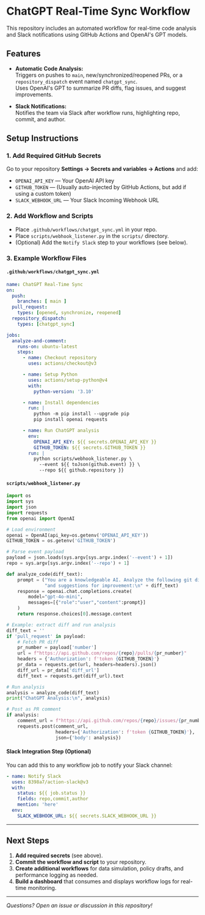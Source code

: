 # ChatGPT Real-Time Sync Workflow

This repository includes an automated workflow for real-time code analysis and Slack notifications using GitHub Actions and OpenAI's GPT models.

## Features

- **Automatic Code Analysis:**  
  Triggers on pushes to `main`, new/synchronized/reopened PRs, or a `repository_dispatch` event named `chatgpt_sync`.  
  Uses OpenAI's GPT to summarize PR diffs, flag issues, and suggest improvements.

- **Slack Notifications:**  
  Notifies the team via Slack after workflow runs, highlighting repo, commit, and author.

## Setup Instructions

### 1. Add Required GitHub Secrets

Go to your repository **Settings → Secrets and variables → Actions** and add:

- `OPENAI_API_KEY` — Your OpenAI API key
- `GITHUB_TOKEN` — (Usually auto-injected by GitHub Actions, but add if using a custom token)
- `SLACK_WEBHOOK_URL` — Your Slack Incoming Webhook URL

### 2. Add Workflow and Scripts

- Place `.github/workflows/chatgpt_sync.yml` in your repo.
- Place `scripts/webhook_listener.py` in the `scripts/` directory.
- (Optional) Add the `Notify Slack` step to your workflows (see below).

### 3. Example Workflow Files

#### `.github/workflows/chatgpt_sync.yml`
```yaml
name: ChatGPT Real-Time Sync
on:
  push:
    branches: [ main ]
  pull_request:
    types: [opened, synchronize, reopened]
  repository_dispatch:
    types: [chatgpt_sync]

jobs:
  analyze-and-comment:
    runs-on: ubuntu-latest
    steps:
      - name: Checkout repository
        uses: actions/checkout@v3

      - name: Setup Python
        uses: actions/setup-python@v4
        with:
          python-version: '3.10'

      - name: Install dependencies
        run: |
          python -m pip install --upgrade pip
          pip install openai requests

      - name: Run ChatGPT analysis
        env:
          OPENAI_API_KEY: ${{ secrets.OPENAI_API_KEY }}
          GITHUB_TOKEN: ${{ secrets.GITHUB_TOKEN }}
        run: |
          python scripts/webhook_listener.py \
            --event ${{ toJson(github.event) }} \
            --repo ${{ github.repository }}
```

#### `scripts/webhook_listener.py`
```python
import os
import sys
import json
import requests
from openai import OpenAI

# Load environment
openai = OpenAI(api_key=os.getenv('OPENAI_API_KEY'))
GITHUB_TOKEN = os.getenv('GITHUB_TOKEN')

# Parse event payload
payload = json.loads(sys.argv[sys.argv.index('--event') + 1])
repo = sys.argv[sys.argv.index('--repo') + 1]

def analyze_code(diff_text):
    prompt = ("You are a knowledgeable AI. Analyze the following git diff and summarize key changes, potential issues, "
              "and suggestions for improvement:\n" + diff_text)
    response = openai.chat.completions.create(
        model="gpt-4o-mini",
        messages=[{"role":"user","content":prompt}]
    )
    return response.choices[0].message.content

# Example: extract diff and run analysis
diff_text = ''
if 'pull_request' in payload:
    # Fetch PR diff
    pr_number = payload['number']
    url = f"https://api.github.com/repos/{repo}/pulls/{pr_number}"
    headers = {'Authorization': f'token {GITHUB_TOKEN}'}
    pr_data = requests.get(url, headers=headers).json()
    diff_url = pr_data['diff_url']
    diff_text = requests.get(diff_url).text

# Run analysis
analysis = analyze_code(diff_text)
print("ChatGPT Analysis:\n", analysis)

# Post as PR comment
if analysis:
    comment_url = f"https://api.github.com/repos/{repo}/issues/{pr_number}/comments"
    requests.post(comment_url,
                  headers={'Authorization': f'token {GITHUB_TOKEN}'},
                  json={'body': analysis})
```

#### Slack Integration Step (Optional)
You can add this to any workflow job to notify your Slack channel:
```yaml
- name: Notify Slack
  uses: 8398a7/action-slack@v3
  with:
    status: ${{ job.status }}
    fields: repo,commit,author
    mention: 'here'
  env:
    SLACK_WEBHOOK_URL: ${{ secrets.SLACK_WEBHOOK_URL }}
```

---

## Next Steps

1. **Add required secrets** (see above).
2. **Commit the workflow and script** to your repository.
3. **Create additional workflows** for data simulation, policy drafts, and performance logging as needed.
4. **Build a dashboard** that consumes and displays workflow logs for real-time monitoring.

---

*Questions? Open an issue or discussion in this repository!*
